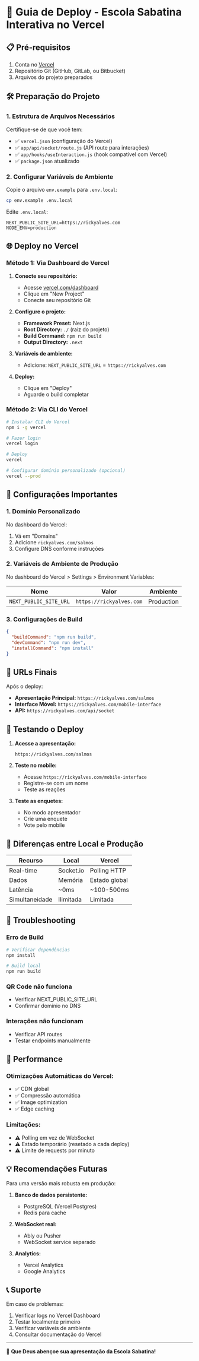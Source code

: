 # 🚀 Guia de Deploy - Escola Sabatina Interativa no Vercel

## 📋 Pré-requisitos

1. Conta no [Vercel](https://vercel.com)
2. Repositório Git (GitHub, GitLab, ou Bitbucket)
3. Arquivos do projeto preparados

## 🛠️ Preparação do Projeto

### 1. Estrutura de Arquivos Necessários

Certifique-se de que você tem:
- ✅ `vercel.json` (configuração do Vercel)
- ✅ `app/api/socket/route.js` (API route para interações)
- ✅ `app/hooks/useInteraction.js` (hook compatível com Vercel)
- ✅ `package.json` atualizado

### 2. Configurar Variáveis de Ambiente

Copie o arquivo `env.example` para `.env.local`:

```bash
cp env.example .env.local
```

Edite `.env.local`:
```env
NEXT_PUBLIC_SITE_URL=https://rickyalves.com
NODE_ENV=production
```

## 🌐 Deploy no Vercel

### Método 1: Via Dashboard do Vercel

1. **Conecte seu repositório:**
   - Acesse [vercel.com/dashboard](https://vercel.com/dashboard)
   - Clique em "New Project"
   - Conecte seu repositório Git

2. **Configure o projeto:**
   - **Framework Preset:** Next.js
   - **Root Directory:** `./` (raiz do projeto)
   - **Build Command:** `npm run build`
   - **Output Directory:** `.next`

3. **Variáveis de ambiente:**
   - Adicione: `NEXT_PUBLIC_SITE_URL` = `https://rickyalves.com`

4. **Deploy:**
   - Clique em "Deploy"
   - Aguarde o build completar

### Método 2: Via CLI do Vercel

```bash
# Instalar CLI do Vercel
npm i -g vercel

# Fazer login
vercel login

# Deploy
vercel

# Configurar domínio personalizado (opcional)
vercel --prod
```

## 🔧 Configurações Importantes

### 1. Domínio Personalizado

No dashboard do Vercel:
1. Vá em "Domains"
2. Adicione `rickyalves.com/salmos`
3. Configure DNS conforme instruções

### 2. Variáveis de Ambiente de Produção

No dashboard do Vercel > Settings > Environment Variables:

| Nome | Valor | Ambiente |
|------|-------|----------|
| `NEXT_PUBLIC_SITE_URL` | `https://rickyalves.com` | Production |

### 3. Configurações de Build

```json
{
  "buildCommand": "npm run build",
  "devCommand": "npm run dev",
  "installCommand": "npm install"
}
```

## 📱 URLs Finais

Após o deploy:

- **Apresentação Principal:** `https://rickyalves.com/salmos`
- **Interface Móvel:** `https://rickyalves.com/mobile-interface`
- **API:** `https://rickyalves.com/api/socket`

## 🧪 Testando o Deploy

1. **Acesse a apresentação:**
   ```
   https://rickyalves.com/salmos
   ```

2. **Teste no mobile:**
   - Acesse `https://rickyalves.com/mobile-interface`
   - Registre-se com um nome
   - Teste as reações

3. **Teste as enquetes:**
   - No modo apresentador
   - Crie uma enquete
   - Vote pelo mobile

## 🔄 Diferenças entre Local e Produção

| Recurso | Local | Vercel |
|---------|-------|--------|
| Real-time | Socket.io | Polling HTTP |
| Dados | Memória | Estado global |
| Latência | ~0ms | ~100-500ms |
| Simultaneidade | Ilimitada | Limitada |

## 🐛 Troubleshooting

### Erro de Build
```bash
# Verificar dependências
npm install

# Build local
npm run build
```

### QR Code não funciona
- Verificar NEXT_PUBLIC_SITE_URL
- Confirmar domínio no DNS

### Interações não funcionam
- Verificar API routes
- Testar endpoints manualmente

## 🚀 Performance

### Otimizações Automáticas do Vercel:
- ✅ CDN global
- ✅ Compressão automática
- ✅ Image optimization
- ✅ Edge caching

### Limitações:
- ⚠️ Polling em vez de WebSocket
- ⚠️ Estado temporário (resetado a cada deploy)
- ⚠️ Limite de requests por minuto

## 💡 Recomendações Futuras

Para uma versão mais robusta em produção:

1. **Banco de dados persistente:**
   - PostgreSQL (Vercel Postgres)
   - Redis para cache

2. **WebSocket real:**
   - Ably ou Pusher
   - WebSocket service separado

3. **Analytics:**
   - Vercel Analytics
   - Google Analytics

## 📞 Suporte

Em caso de problemas:
1. Verificar logs no Vercel Dashboard
2. Testar localmente primeiro
3. Verificar variáveis de ambiente
4. Consultar documentação do Vercel

---

🙏 **Que Deus abençoe sua apresentação da Escola Sabatina!** 